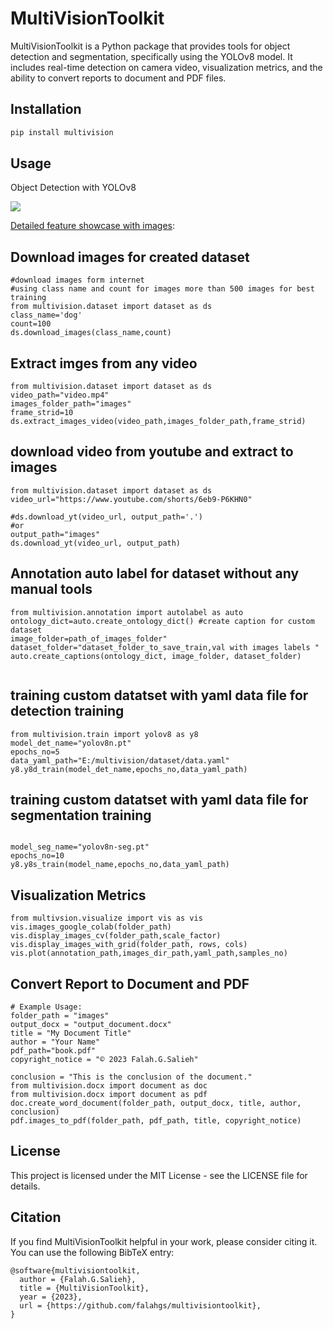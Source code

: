 # MultiVisionToolkit

MultiVisionToolkit is a Python package that provides tools for object detection and segmentation, specifically using the YOLOv8 model. It includes real-time detection on camera video, visualization metrics, and the ability to convert reports to document and PDF files.

## Installation

```bash
pip install multivision
```
##  Usage
Object Detection with YOLOv8

![](screenshot.png)

[Detailed feature showcase with images](https://github.com/AUTOMATIC1111/stable-diffusion-webui/wiki/Features):

## Download images for created dataset
```
#download images form internet
#using class name and count for images more than 500 images for best training 
from multivision.dataset import dataset as ds
class_name='dog'
count=100
ds.download_images(class_name,count)
```

## Extract imges from any video 
```
from multivision.dataset import dataset as ds
video_path="video.mp4"
images_folder_path="images"
frame_strid=10
ds.extract_images_video(video_path,images_folder_path,frame_strid)
```
## download video from youtube and extract to images
```
from multivision.dataset import dataset as ds
video_url="https://www.youtube.com/shorts/6eb9-P6KHN0"

#ds.download_yt(video_url, output_path='.')
#or
output_path="images"
ds.download_yt(video_url, output_path)
```

## Annotation auto label for dataset without any manual tools
```
from multivision.annotation import autolabel as auto
ontology_dict=auto.create_ontology_dict() #create caption for custom dataset
image_folder=path_of_images_folder"
dataset_folder="dataset_folder_to_save_train,val with images labels "
auto.create_captions(ontology_dict, image_folder, dataset_folder)


```

## training custom datatset with yaml data file for detection training

```
from multivision.train import yolov8 as y8
model_det_name="yolov8n.pt"
epochs_no=5
data_yaml_path="E:/multivision/dataset/data.yaml"
y8.y8d_train(model_det_name,epochs_no,data_yaml_path)
```
## training custom  datatset with yaml data file for segmentation training

```

model_seg_name="yolov8n-seg.pt"
epochs_no=10
y8.y8s_train(model_name,epochs_no,data_yaml_path)
```


## Visualization Metrics

```
from multivsion.visualize import vis as vis
vis.images_google_colab(folder_path)
vis.display_images_cv(folder_path,scale_factor)
vis.display_images_with_grid(folder_path, rows, cols)
vis.plot(annotation_path,images_dir_path,yaml_path,samples_no)
```
## Convert Report to Document and PDF

```
# Example Usage:
folder_path = "images"
output_docx = "output_document.docx"
title = "My Document Title"
author = "Your Name"
pdf_path="book.pdf"
copyright_notice = "© 2023 Falah.G.Salieh"

conclusion = "This is the conclusion of the document."
from multivision.docx import document as doc
from multivision.docx import document as pdf
doc.create_word_document(folder_path, output_docx, title, author, conclusion)
pdf.images_to_pdf(folder_path, pdf_path, title, copyright_notice)
```
## License
This project is licensed under the MIT License - see the LICENSE file for details.

## Citation
If you find MultiVisionToolkit helpful in your work, please consider citing it. You can use the following BibTeX entry:
```
@software{multivisiontoolkit,
  author = {Falah.G.Salieh},
  title = {MultiVisionToolkit},
  year = {2023},
  url = {https://github.com/falahgs/multivisiontoolkit},
}
```

